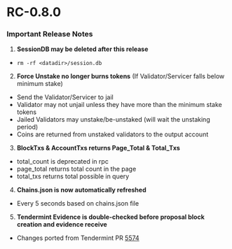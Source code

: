 # RC-0.8.0

### Important Release Notes

1) **SessionDB may be deleted after this release**

* `rm -rf <datadir>/session.db`

2) **Force Unstake no longer burns tokens**
   (If Validator/Servicer falls below minimum stake)
- Send the Validator/Servicer to jail
- Validator may not unjail unless they have more than the minimum stake tokens
- Jailed Validators may unstake/be-unstaked (will wait the unstaking period)
- Coins are returned from unstaked validators to the output account

3) **BlockTxs & AccountTxs returns Page_Total & Total_Txs**
- total_count is deprecated in rpc
- page_total returns total count in the page
- total_txs returns total possible in query

4) **Chains.json is now automatically refreshed**
- Every 5 seconds based on chains.json file

5) **Tendermint Evidence is double-checked before proposal block creation and evidence receive**
- Changes ported from Tendermint PR [5574](https://github.com/tendermint/tendermint/pull/5574)
